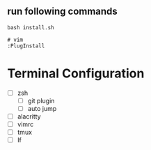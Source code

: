 ## run following commands
```
bash install.sh

# vim
:PlugInstall
```

# Terminal Configuration
- [ ] zsh
  - [ ] git plugin
  - [ ] auto jump
- [ ] alacritty
- [ ] vimrc
- [ ] tmux
- [ ] lf
